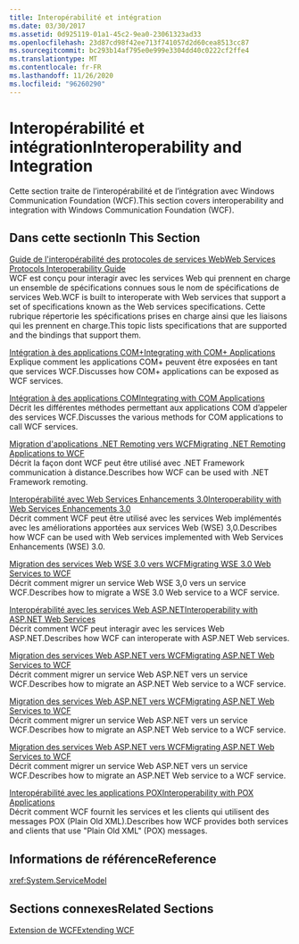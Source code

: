 ```yaml
---
title: Interopérabilité et intégration
ms.date: 03/30/2017
ms.assetid: 0d925119-01a1-45c2-9ea0-23061323ad33
ms.openlocfilehash: 23d87cd98f42ee713f741057d2d60cea8513cc87
ms.sourcegitcommit: bc293b14af795e0e999e3304dd40c0222cf2ffe4
ms.translationtype: MT
ms.contentlocale: fr-FR
ms.lasthandoff: 11/26/2020
ms.locfileid: "96260290"
---
```

# <a name="interoperability-and-integration"></a><span data-ttu-id="e7647-102">Interopérabilité et intégration</span><span class="sxs-lookup"><span data-stu-id="e7647-102">Interoperability and Integration</span></span>

<span data-ttu-id="e7647-103">Cette section traite de l’interopérabilité et de l’intégration avec Windows Communication Foundation (WCF).</span><span class="sxs-lookup"><span data-stu-id="e7647-103">This section covers interoperability and integration with Windows Communication Foundation (WCF).</span></span>  
  
## <a name="in-this-section"></a><span data-ttu-id="e7647-104">Dans cette section</span><span class="sxs-lookup"><span data-stu-id="e7647-104">In This Section</span></span>  

 [<span data-ttu-id="e7647-105">Guide de l'interopérabilité des protocoles de services Web</span><span class="sxs-lookup"><span data-stu-id="e7647-105">Web Services Protocols Interoperability Guide</span></span>](web-services-protocols-interoperability-guide.md)  
 <span data-ttu-id="e7647-106">WCF est conçu pour interagir avec les services Web qui prennent en charge un ensemble de spécifications connues sous le nom de spécifications de services Web.</span><span class="sxs-lookup"><span data-stu-id="e7647-106">WCF is built to interoperate with Web services that support a set of specifications known as the Web services specifications.</span></span> <span data-ttu-id="e7647-107">Cette rubrique répertorie les spécifications prises en charge ainsi que les liaisons qui les prennent en charge.</span><span class="sxs-lookup"><span data-stu-id="e7647-107">This topic lists specifications that are supported and the bindings that support them.</span></span>  
  
 [<span data-ttu-id="e7647-108">Intégration à des applications COM+</span><span class="sxs-lookup"><span data-stu-id="e7647-108">Integrating with COM+ Applications</span></span>](integrating-with-com-plus-applications.md)  
 <span data-ttu-id="e7647-109">Explique comment les applications COM+ peuvent être exposées en tant que services WCF.</span><span class="sxs-lookup"><span data-stu-id="e7647-109">Discusses how COM+ applications can be exposed as WCF services.</span></span>  
  
 [<span data-ttu-id="e7647-110">Intégration à des applications COM</span><span class="sxs-lookup"><span data-stu-id="e7647-110">Integrating with COM Applications</span></span>](integrating-with-com-applications.md)  
 <span data-ttu-id="e7647-111">Décrit les différentes méthodes permettant aux applications COM d’appeler des services WCF.</span><span class="sxs-lookup"><span data-stu-id="e7647-111">Discusses the various methods for COM applications to call WCF services.</span></span>  
  
 [<span data-ttu-id="e7647-112">Migration d'applications .NET Remoting vers WCF</span><span class="sxs-lookup"><span data-stu-id="e7647-112">Migrating .NET Remoting Applications to WCF</span></span>](migrating-net-remoting-applications-to-wcf.md)  
 <span data-ttu-id="e7647-113">Décrit la façon dont WCF peut être utilisé avec .NET Framework communication à distance.</span><span class="sxs-lookup"><span data-stu-id="e7647-113">Describes how WCF can be used with .NET Framework remoting.</span></span>  
  
 [<span data-ttu-id="e7647-114">Interopérabilité avec Web Services Enhancements 3.0</span><span class="sxs-lookup"><span data-stu-id="e7647-114">Interoperability with Web Services Enhancements 3.0</span></span>](interoperability-with-web-services-enhancements-3-0.md)  
 <span data-ttu-id="e7647-115">Décrit comment WCF peut être utilisé avec les services Web implémentés avec les améliorations apportées aux services Web (WSE) 3,0.</span><span class="sxs-lookup"><span data-stu-id="e7647-115">Describes how WCF can be used with Web services implemented with Web Services Enhancements (WSE) 3.0.</span></span>  
  
 [<span data-ttu-id="e7647-116">Migration des services Web WSE 3.0 vers WCF</span><span class="sxs-lookup"><span data-stu-id="e7647-116">Migrating WSE 3.0 Web Services to WCF</span></span>](migrating-wse-3-0-web-services-to-wcf.md)  
 <span data-ttu-id="e7647-117">Décrit comment migrer un service Web WSE 3,0 vers un service WCF.</span><span class="sxs-lookup"><span data-stu-id="e7647-117">Describes how to migrate a WSE 3.0 Web service to a WCF service.</span></span>  
  
 [<span data-ttu-id="e7647-118">Interopérabilité avec les services Web ASP.NET</span><span class="sxs-lookup"><span data-stu-id="e7647-118">Interoperability with ASP.NET Web Services</span></span>](interop-with-aspnet-web-services.md)  
 <span data-ttu-id="e7647-119">Décrit comment WCF peut interagir avec les services Web ASP.NET.</span><span class="sxs-lookup"><span data-stu-id="e7647-119">Describes how WCF can interoperate with ASP.NET Web services.</span></span>  
  
 [<span data-ttu-id="e7647-120">Migration des services Web ASP.NET vers WCF</span><span class="sxs-lookup"><span data-stu-id="e7647-120">Migrating ASP.NET Web Services to WCF</span></span>](migrating-aspnet-web-services-to-wcf.md)  
 <span data-ttu-id="e7647-121">Décrit comment migrer un service Web ASP.NET vers un service WCF.</span><span class="sxs-lookup"><span data-stu-id="e7647-121">Describes how to migrate an ASP.NET Web service to a WCF service.</span></span>  
  
 [<span data-ttu-id="e7647-122">Migration des services Web ASP.NET vers WCF</span><span class="sxs-lookup"><span data-stu-id="e7647-122">Migrating ASP.NET Web Services to WCF</span></span>](migrating-aspnet-web-services-to-wcf.md)  
 <span data-ttu-id="e7647-123">Décrit comment migrer un service Web ASP.NET vers un service WCF.</span><span class="sxs-lookup"><span data-stu-id="e7647-123">Describes how to migrate an ASP.NET Web service to a WCF service.</span></span>  
  
 [<span data-ttu-id="e7647-124">Migration des services Web ASP.NET vers WCF</span><span class="sxs-lookup"><span data-stu-id="e7647-124">Migrating ASP.NET Web Services to WCF</span></span>](migrating-aspnet-web-services-to-wcf.md)  
 <span data-ttu-id="e7647-125">Décrit comment migrer un service Web ASP.NET vers un service WCF.</span><span class="sxs-lookup"><span data-stu-id="e7647-125">Describes how to migrate an ASP.NET Web service to a WCF service.</span></span>  
  
 [<span data-ttu-id="e7647-126">Interopérabilité avec les applications POX</span><span class="sxs-lookup"><span data-stu-id="e7647-126">Interoperability with POX Applications</span></span>](interoperability-with-pox-applications.md)  
 <span data-ttu-id="e7647-127">Décrit comment WCF fournit les services et les clients qui utilisent des messages POX (Plain Old XML).</span><span class="sxs-lookup"><span data-stu-id="e7647-127">Describes how WCF provides both services and clients that use "Plain Old XML" (POX) messages.</span></span>  
  
## <a name="reference"></a><span data-ttu-id="e7647-128">Informations de référence</span><span class="sxs-lookup"><span data-stu-id="e7647-128">Reference</span></span>  

 <xref:System.ServiceModel>  
  
## <a name="related-sections"></a><span data-ttu-id="e7647-129">Sections connexes</span><span class="sxs-lookup"><span data-stu-id="e7647-129">Related Sections</span></span>  

 [<span data-ttu-id="e7647-130">Extension de WCF</span><span class="sxs-lookup"><span data-stu-id="e7647-130">Extending WCF</span></span>](../extending/index.md)
